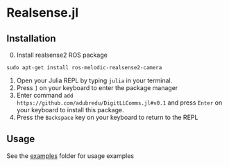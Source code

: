 # Realsense.jl

## Installation 
0. Install realsense2 ROS package
```
sudo apt-get install ros-melodic-realsense2-camera
```
1. Open your Julia REPL by typing  `julia` in your terminal.
2. Press `]` on your keyboard to enter the package manager
3. Enter command `add https://github.com/adubredu/DigitLLComms.jl#v0.1` and press 
`Enter` on your keyboard to install this package.
4. Press the `Backspace` key on your keyboard to return to the REPL


## Usage
See the [examples](examples) folder for usage examples